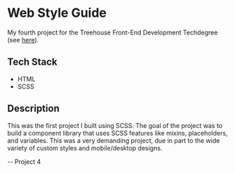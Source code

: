 # Web Style Guide

My fourth project for the Treehouse Front-End Development Techdegree (see [here](https://join.teamtreehouse.com/front-end-web-development-techdegree/)).



## Tech Stack

- HTML
- SCSS



## Description

This was the first project I built using SCSS. The goal of the project was to build a component library that uses SCSS features like mixins, placeholders, and variables. This was a very demanding project, due in part to the wide variety of custom styles and mobile/desktop designs.

-- Project 4
